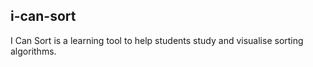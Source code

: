 ## i-can-sort
I Can Sort is a learning tool to help students study and visualise sorting algorithms.
